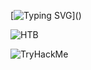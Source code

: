 [![Typing SVG](https://readme-typing-svg.demolab.com?font=Terminess+Nerd+Font+Mono&size=20&duration=2000&pause=500&color=49F7B6&background=FFFFFF00&vCenter=true&random=true&width=540&height=40&lines=Hallo%2C+it's+Ali!;Training+my+bots+with+a+stick;Studying+the+art+of+hacking;Salting,+cracking,+hashing;Patching+security+vulnerabilities;Scraping+and+dissecting+malware;Cybersecurity+challenges+solved+%3D+0;Surfing+through+networks;Staying+anonymous;Breaching...;Developing,+coding,+scripting;Teaching+my+AI;Using+cryptography+and+mathematics;Engineering+electronic+tools;Creating+robots;Leveling+up!;Innovating,+Inventing,+Investing;Grinding;Smiling;Dreaming;Still+learning;Commiting+to+repositories;Bug+Bounty+Hunting;Researching+and+reporting;Listening+to+music;Playing+video+games;Designing+cloud+architectures;Managing+data;Analysing+enterprise+systems+and+business+intelligence;Seeking+greatness.)]()

![HTB](https://www.hackthebox.eu/badge/image/1050032)

![TryHackMe](https://tryhackme-badges.s3.amazonaws.com/TheGreatFable.png)
